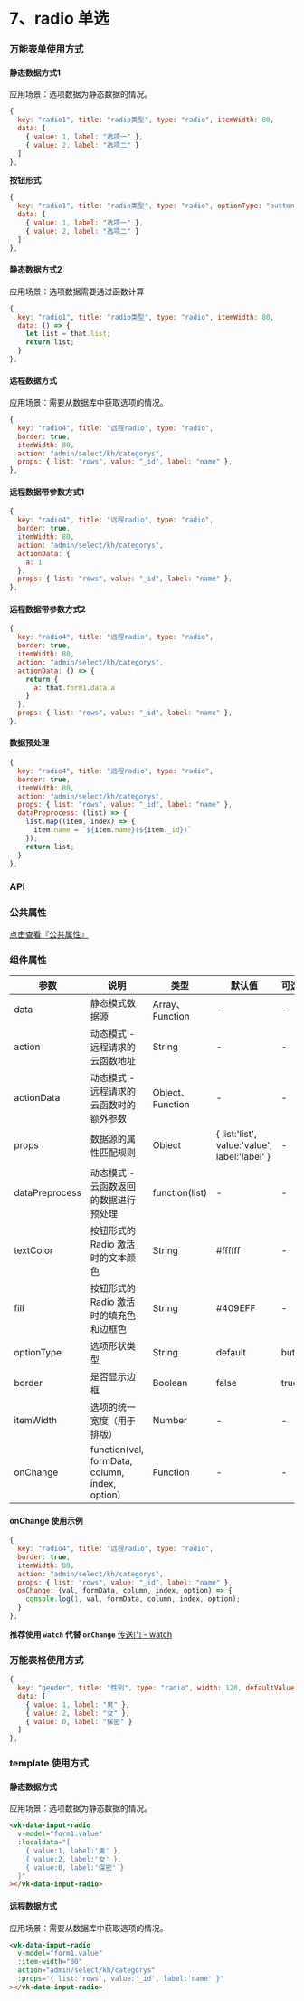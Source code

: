 # 7、radio 单选

### 万能表单使用方式

#### 静态数据方式1

应用场景：选项数据为静态数据的情况。

```js
{
  key: "radio1", title: "radio类型", type: "radio", itemWidth: 80,
  data: [
    { value: 1, label: "选项一" },
    { value: 2, label: "选项二" }
  ]
},
```

**按钮形式**

```js
{
  key: "radio1", title: "radio类型", type: "radio", optionType: "button",
  data: [
    { value: 1, label: "选项一" },
    { value: 2, label: "选项二" }
  ]
},
```

#### 静态数据方式2

应用场景：选项数据需要通过函数计算

```js
{
  key: "radio1", title: "radio类型", type: "radio", itemWidth: 80,
  data: () => {
    let list = that.list;
    return list;
  }
},
```

#### 远程数据方式

应用场景：需要从数据库中获取选项的情况。

```js
{
  key: "radio4", title: "远程radio", type: "radio",
  border: true,
  itemWidth: 80,
  action: "admin/select/kh/categorys",
  props: { list: "rows", value: "_id", label: "name" },
},
```

#### 远程数据带参数方式1

```js
{
  key: "radio4", title: "远程radio", type: "radio",
  border: true,
  itemWidth: 80,
  action: "admin/select/kh/categorys",
  actionData: {
    a: 1
  },
  props: { list: "rows", value: "_id", label: "name" },
},
```

#### 远程数据带参数方式2

```js
{
  key: "radio4", title: "远程radio", type: "radio",
  border: true,
  itemWidth: 80,
  action: "admin/select/kh/categorys",
  actionData: () => {
    return {
      a: that.form1.data.a
    }
  },
  props: { list: "rows", value: "_id", label: "name" },
},
```

#### 数据预处理

```js
{
  key: "radio4", title: "远程radio", type: "radio",
  border: true,
  itemWidth: 80,
  action: "admin/select/kh/categorys",
  props: { list: "rows", value: "_id", label: "name" },
  dataPreprocess: (list) => {
    list.map((item, index) => {
      item.name = `${item.name}(${item._id})`
    });
    return list;
  }
},
```

### API

### 公共属性

[点击查看『公共属性』](https://vkdoc.fsq.pub/admin/components/0%E3%80%81public.html)

### 组件属性

| 参数             | 说明                           | 类型    | 默认值  | 可选值 |
|------------------|-------------------------------|---------|--------|-------|
| data            | 静态模式数据源 | Array、Function  | - | -  |
| action          | 动态模式 - 远程请求的云函数地址 | String  | - | -  |
| actionData          | 动态模式 - 远程请求的云函数时的额外参数 | Object、Function  | - | -  |
| props          | 数据源的属性匹配规则 | Object  | { list:'list', value:'value', label:'label' } | -  |
| dataPreprocess          | 动态模式 - 云函数返回的数据进行预处理 | function(list)  | - | -  |
| textColor      | 按钮形式的 Radio 激活时的文本颜色 | String  | #ffffff | -  |
| fill      | 按钮形式的 Radio 激活时的填充色和边框色 | String  | #409EFF | -  |
| optionType        | 选项形状类型 | String  | default | button  |
| border          | 是否显示边框 | Boolean  | false| true |
| itemWidth          | 选项的统一宽度（用于排版） | Number  | - | -  |
| onChange          | function(val, formData, column, index, option) | Function  | -| -  |

#### onChange 使用示例

```js
{
  key: "radio4", title: "远程radio", type: "radio",
  border: true,
  itemWidth: 80,
  action: "admin/select/kh/categorys",
  props: { list: "rows", value: "_id", label: "name" },
  onChange: (val, formData, column, index, option) => {
    console.log(1, val, formData, column, index, option);
  }
},
```

**推荐使用 `watch` 代替 `onChange`** [传送门 - watch](https://vkdoc.fsq.pub/admin/components/0%E3%80%81public.html#watch-%E7%9B%91%E5%90%AC)

### 万能表格使用方式

```js
{ 
  key: "gender", title: "性别", type: "radio", width: 120, defaultValue: 0,
  data: [
    { value: 1, label: "男" },
    { value: 2, label: "女" },
    { value: 0, label: "保密" }
  ]
},
```

### template 使用方式

#### 静态数据方式

应用场景：选项数据为静态数据的情况。

```html
<vk-data-input-radio
  v-model="form1.value"
  :localdata="[
    { value:1, label:'男' },
    { value:2, label:'女' },
    { value:0, label:'保密' }
  ]"
></vk-data-input-radio>
```

#### 远程数据方式

应用场景：需要从数据库中获取选项的情况。

```html
<vk-data-input-radio
  v-model="form1.value"
  :item-width="80"
  action="admin/select/kh/categorys"
  :props="{ list:'rows', value:'_id', label:'name' }"
></vk-data-input-radio>
```
